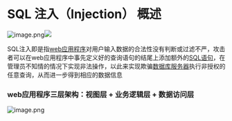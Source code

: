 # SQL 注入（Injection） 概述

![image.png](https://fynotefile.oss-cn-zhangjiakou.aliyuncs.com/fynote/4348/1644920322000/58c15b4123ff4377bf667232040551a4.png)![](file://C:/Users/ZQ/Desktop/SQL%E6%B3%A8%E5%85%A5/%E7%AC%AC%E4%B8%80%E7%AB%A0%E8%8A%82/images/1640755380996.png?lastModify=1644920493)

SQL注入即是指[web应用程序](https://baike.baidu.com/item/web%E5%BA%94%E7%94%A8%E7%A8%8B%E5%BA%8F/2498090)对用户输入数据的合法性没有判断或过滤不严，攻击者可以在web应用程序中事先定义好的查询语句的结尾上添加额外的[SQL语句](https://baike.baidu.com/item/SQL%E8%AF%AD%E5%8F%A5/5714895)，在管理员不知情的情况下实现非法操作，以此来实现欺骗[数据库服务器](https://baike.baidu.com/item/%E6%95%B0%E6%8D%AE%E5%BA%93%E6%9C%8D%E5%8A%A1%E5%99%A8/613818)执行非授权的任意查询，从而进一步得到相应的数据信息


### web应用程序三层架构：视图层 + 业务逻辑层  + 数据访问层


![image.png](https://fynotefile.oss-cn-zhangjiakou.aliyuncs.com/fynote/4348/1644920322000/ed5994b0523a48ea91a9dd7df3629ac2.png)
